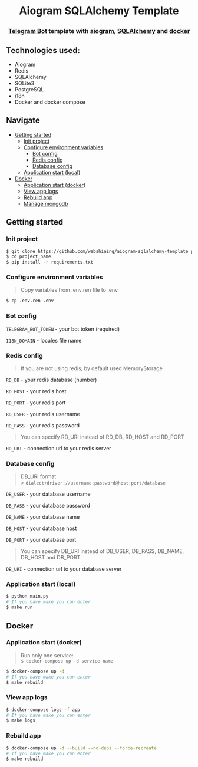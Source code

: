 # <p align="center">Aiogram SQLAlchemy Template</p>

### <p align="center"><a href="https://core.telegram.org/bots/api">Telegram Bot</a> template with <a href="https://docs.aiogram.dev/en/dev-3.x/">aiogram</a>, <a href="https://www.sqlalchemy.org/">SQLAlchemy</a> and <a href="https://www.docker.com/">docker</a></p>

## Technologies used:

- Aiogram
- Redis
- SQLAlchemy
- SQLite3
- PostgreSQL
- i18n
- Docker and docker compose

## Navigate

- [Getting started](#getting-started)
    - [Init project](#init-project)
    - [Configure environment variables](#configure-environment-variables)
        - [Bot config](#bot-config)
        - [Redis config](#redis-config)
        - [Database config](#database-config)
    - [Application start (local)](#application-start-local)
- [Docker](#docker)
    - [Application start (docker)](#application-start-docker)
    - [View app logs](#view-app-logs)
    - [Rebuild app](#rebuild-app)
    - [Manage mongodb](#manage-mongodb)

## Getting started

### Init project

```bash
$ git clone https://github.com/webshining/aiogram-sqlalchemy-template project_name
$ cd project_name
$ pip install -r requirements.txt
```

### Configure environment variables

> Copy variables from .env.ren file to .env

```bash
$ cp .env.ren .env
```

### Bot config

`TELEGRAM_BOT_TOKEN` - your bot token (required)

`I18N_DOMAIN` - locales file name

### Redis config

> If you are not using redis, by default used MemoryStorage

`RD_DB` - your redis database (number)

`RD_HOST` - your redis host

`RD_PORT` - your redis port

`RD_USER` - your redis username

`RD_PASS` - your redis password

> You can specify RD_URI instead of RD_DB, RD_HOST and RD_PORT

`RD_URI` - connection url to your redis server

### Database config

> DB_URI format<br> > `dialect+driver://username:password@host:port/database`

`DB_USER` - your database username

`DB_PASS` - your database password

`DB_NAME` - your database name

`DB_HOST` - your database host

`DB_PORT` - your database port

> You can specify DB_URI instead of DB_USER, DB_PASS, DB_NAME, DB_HOST and DB_PORT

`DB_URI` - connection url to your database server

### Application start (local)

```bash
$ python main.py
# If you have make you can enter
$ make run
```

## Docker

### Application start (docker)

> Run only one service:<br>`$ docker-compose up -d service-name`

```bash
$ docker-compose up -d
# If you have make you can enter
$ make rebuild
```

### View app logs

```bash
$ docker-compose logs -f app
# If you have make you can enter
$ make logs
```

### Rebuild app

```bash
$ docker-compose up -d --build --no-deps --force-recreate
# If you have make you can enter
$ make rebuild
```
